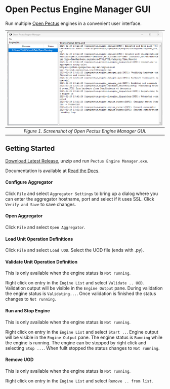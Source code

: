 # Open Pectus Engine Manager GUI
Run multiple [Open Pectus](https://github.com/Open-Pectus/Open-Pectus/) engines in a convenient user interface.

| ![image](https://github.com/Open-Pectus/Engine-Manager-GUI/blob/main/screenshot.png?raw=true)| 
|:--:| 
| *Figure 1. Screenshot of Open Pectus Engine Manager GUI.* |

## Getting Started
[Download Latest Release](https://github.com/Open-Pectus/Engine-Manager-GUI/releases/download/release/engine_manager.zip), unzip and run `Pectus Engine Manager.exe`.

Documentation is available at [Read the Docs](https://docs.openpectus.org/latest/).

#### Configure Aggregator
Click `File` and select `Aggregator Settings` to bring up a dialog where you can enter the aggregator hostname, port and select if it uses SSL. Click `Verify and Save` to save changes.

#### Open Aggregator
Click `File` and select `Open Aggregator`.

#### Load Unit Operation Definitions
Click `File` and select `Load UOD`. Select the UOD file (ends with .py).

#### Validate Unit Operation Definition
This is only available when the engine status is `Not running`.

Right click on entry in the `Engine List` and select `Validate .. UOD`. Validation output will be visible in the `Engine Output` pane. During validation the engine status is `Validating...`. Once validation is finished the status changes to `Not running`.

#### Run and Stop Engine
This is only available when the engine status is `Not running`.
 
Right click on entry in the `Engine List` and select `Start ..`. Engine output will be visible in the `Engine Output` pane. The engine status is `Running` while the engine is running. The engine can be stopped by right click and selecting `Stop ...`. When fullt stopped the status changes to `Not running`.
#### Remove UOD
This is only available when the engine status is `Not running`.

Right click on entry in the `Engine List` and select `Remove .. from list`.
